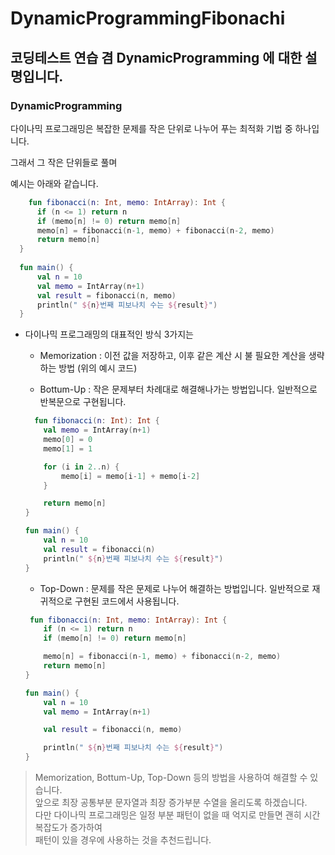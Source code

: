 # DynamicProgrammingFibonachi

## 코딩테스트 연습 겸 DynamicProgramming 에 대한 설명입니다. 


### DynamicProgramming
다이나믹 프로그래밍은 복잡한 문제를 작은 단위로 나누어 푸는 최적화 기법 중 하나입니다.

그래서 그 작은 단위들로 풀며

예시는 아래와 같습니다.

  ```kotlin
      fun fibonacci(n: Int, memo: IntArray): Int {
        if (n <= 1) return n
        if (memo[n] != 0) return memo[n]
        memo[n] = fibonacci(n-1, memo) + fibonacci(n-2, memo)
        return memo[n]
    }
    
    fun main() {
        val n = 10
        val memo = IntArray(n+1)
        val result = fibonacci(n, memo)
        println(" ${n}번째 피보나치 수는 ${result}")
    }
  ```

* 다이나믹 프로그래밍의 대표적인 방식 3가지는

  * Memorization : 이전 값을 저장하고,  이후 같은 계산 시 불 필요한 계산을 생략하는 방법 (위의 예시 코드)

  * Bottum-Up : 작은 문제부터 차례대로 해결해나가는 방법입니다. 일반적으로 반복문으로 구현됩니다.
  ```kotlin
    fun fibonacci(n: Int): Int {
      val memo = IntArray(n+1)
      memo[0] = 0
      memo[1] = 1

      for (i in 2..n) {
          memo[i] = memo[i-1] + memo[i-2]
      }

      return memo[n]
  }

  fun main() {
      val n = 10
      val result = fibonacci(n)
      println(" ${n}번째 피보나치 수는 ${result}")
  } 
  ```

  * Top-Down : 문제를 작은 문제로 나누어 해결하는 방법입니다. 일반적으로 재귀적으로 구현된 코드에서 사용됩니다.
  ```kotlin
   fun fibonacci(n: Int, memo: IntArray): Int {
      if (n <= 1) return n
      if (memo[n] != 0) return memo[n]

      memo[n] = fibonacci(n-1, memo) + fibonacci(n-2, memo)
      return memo[n]
  }

  fun main() {
      val n = 10
      val memo = IntArray(n+1)

      val result = fibonacci(n, memo)

      println(" ${n}번째 피보나치 수는 ${result}")
  } 
  ```
> Memorization, Bottum-Up, Top-Down 등의 방법을 사용하여 해결할 수 있습니다.<br>
> 앞으로 최장 공통부분 문자열과 최장 증가부분 수열을 올리도록 하겠습니다.<br>
> 다만 다이나믹 프로그래밍은 일정 부분 패턴이 없을 때 억지로 만들면 괜히 시간복잡도가 증가하여 <br>
> 패턴이 있을 경우에 사용하는 것을 추천드립니다.

